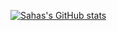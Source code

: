 [![Sahas's GitHub stats](https://github-readme-stats.vercel.app/api?username=anuraghazra)](https://github.com/sahasramesh/github-readme-stats)
